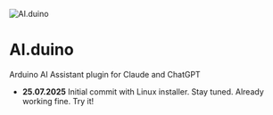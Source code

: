 ![AI.duino](http://www.nikolairadke.de/aiduino/aiduino_back.png)
# AI.duino
Arduino AI Assistant plugin for Claude and ChatGPT  

* **25.07.2025** Initial commit with Linux installer. Stay tuned. Already working fine. Try it!  
